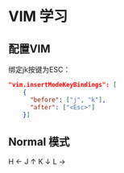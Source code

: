 # VIM 学习

## 配置VIM

绑定jk按键为ESC：

```JSON
"vim.insertModeKeyBindings": [
    {
      "before": ["j", "k"],
      "after": ["<Esc>"]
    }]
```

## Normal 模式

H ←
J ↑
K ↓
L →
